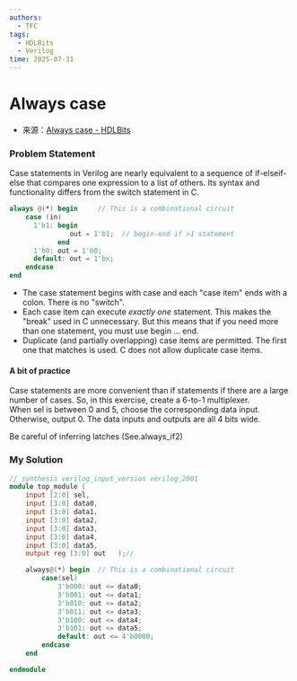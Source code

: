 ```yaml
---
authors:
  - TFC
tags:
  - HDLBits
  - Verilog
time: 2025-07-31
---
```


# Always case
- 来源：[Always case - HDLBits](https://hdlbits.01xz.net/wiki/Always_case)

### Problem Statement
Case statements in Verilog are nearly equivalent to a sequence of if-elseif-else that compares one expression to a list of others. Its syntax and functionality differs from the switch statement in C.
```verilog
always @(*) begin     // This is a combinational circuit
    case (in)
      1'b1: begin 
               out = 1'b1;  // begin-end if >1 statement
            end
      1'b0: out = 1'b0;
      default: out = 1'bx;
    endcase
end
```

- The case statement begins with case and each "case item" ends with a colon. There is no "switch".
- Each case item can execute _exactly one_ statement. This makes the "break" used in C unnecessary. But this means that if you need more than one statement, you must use begin ... end.
- Duplicate (and partially overlapping) case items are permitted. The first one that matches is used. C does not allow duplicate case items.

#### A bit of practice

Case statements are more convenient than if statements if there are a large number of cases. So, in this exercise, create a 6-to-1 multiplexer. When sel is between 0 and 5, choose the corresponding data input. Otherwise, output 0. The data inputs and outputs are all 4 bits wide.

Be careful of inferring latches (See.always_if2)

### My Solution

```Verilog
// synthesis verilog_input_version verilog_2001
module top_module ( 
    input [2:0] sel, 
    input [3:0] data0,
    input [3:0] data1,
    input [3:0] data2,
    input [3:0] data3,
    input [3:0] data4,
    input [3:0] data5,
    output reg [3:0] out   );//

    always@(*) begin  // This is a combinational circuit
        case(sel)
            3'b000: out <= data0;
            3'b001: out <= data1;
            3'b010: out <= data2;
            3'b011: out <= data3;
            3'b100: out <= data4;
            3'b101: out <= data5;
            default: out <= 4'b0000;
        endcase
    end

endmodule
```